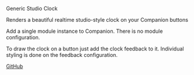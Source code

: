 Generic Studio Clock

Renders a beautiful realtime studio-style clock on your Companion buttons

Add a single module instance to Companion. There is no module configuration.

To draw the clock on a button just add the clock feedback to it.
Individual styling is done on the feedback configuration.

[GitHub](https://github.com/bitfocus/companion-module-generic-studioclock/)
